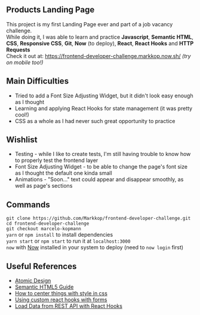 ## Products Landing Page

This project is my first Landing Page ever and part of a job vacancy challenge.\
While doing it, I was able to learn and practice **Javascript**, **Semantic HTML**, **CSS**, **Responsive CSS**, **Git**, **Now** (to deploy), **React**, **React Hooks** and **HTTP Requests**\
Check it out at: https://frontend-developer-challenge.markkop.now.sh/ *(try on mobile too!)*

## Main Difficulties

- Tried to add a Font Size Adjusting Widget, but it didn't look easy enough as I thought
- Learning and applying React Hooks for state management (it was pretty cool!)
- CSS as a whole as I had never such great opportunity to practice

## Wishlist

- Testing - while I like to create tests, I'm still having trouble to know how to properly test the frontend layer
- Font Size Adjusting Widget - to be able to change the page's font size as I thought the default one kinda small
- Animations - "Soon..." text could appear and disappear smoothly, as well as page's sections

## Commands

`git clone https://github.com/Markkop/frontend-developer-challenge.git`\
`cd frontend-developer-challenge`\
`git checkout marcelo-kopmann`\
`yarn` or `npm install` to install dependencies\
`yarn start` or `npm start` to run it at `localhost:3000`\
`now` with [Now](https://zeit.co/docs) installed in your system to deploy (need to `now login` first)

## Useful References

- [Atomic Design](http://bradfrost.com/blog/post/atomic-web-design/)
- [Semantic HTML5 Guide](https://www.semrush.com/blog/semantic-html5-guide/)
- [How to center things with style in css](https://www.freecodecamp.org/news/how-to-center-things-with-style-in-css-dc87b7542689/)
- [Using custom react hooks with forms](https://upmostly.com/tutorials/using-custom-react-hooks-simplify-forms)
- [Load Data from REST API with React Hooks](https://www.andreasreiterer.at/rest-api-react-hooks)

